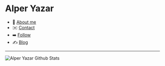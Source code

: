 # Alper Yazar

- 🙋 [About me](about.md)
- ✉️ [Contact](contact.md)
- ➡️ [Follow](follow.md)
- ✍️ [Blog](https://blog.ayazar.dev)

---

![Alper Yazar Github Stats](https://github-readme-stats.vercel.app/api?username=alperyazar&show_icons=true)

<!--
**alperyazar/alperyazar** is a ✨ _special_ ✨ repository because its `README.md` (this file) appears on your GitHub profile.

Here are some ideas to get you started:

- 🔭 I’m currently working on ...
- 🌱 I’m currently learning ...
- 👯 I’m looking to collaborate on ...
- 🤔 I’m looking for help with ...
- 💬 Ask me about ...
- 📫 How to reach me: ...
- 😄 Pronouns: ...
- ⚡ Fun fact: ...
-->
